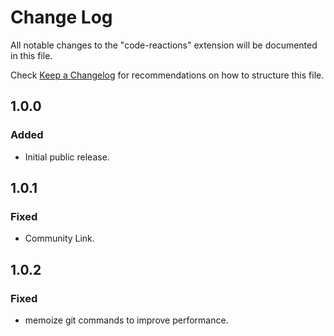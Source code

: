 # Change Log

All notable changes to the "code-reactions" extension will be documented in this file.

Check [Keep a Changelog](http://keepachangelog.com/) for recommendations on how to structure this file.

## 1.0.0
### Added
- Initial public release.

## 1.0.1
### Fixed
- Community Link.

## 1.0.2
### Fixed
- memoize git commands to improve performance.